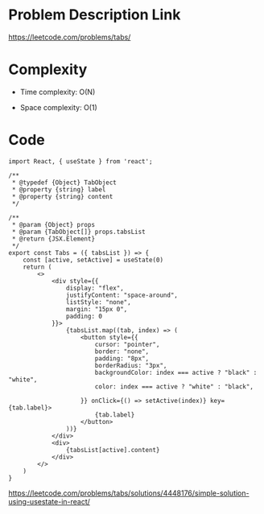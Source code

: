 # Problem Description Link
https://leetcode.com/problems/tabs/

# Complexity
- Time complexity: O(N)
<!-- Add your time complexity here, e.g. $$O(n)$$ -->

- Space complexity: O(1)
<!-- Add your space complexity here, e.g. $$O(n)$$ -->

# Code

```
import React, { useState } from 'react';

/**
 * @typedef {Object} TabObject
 * @property {string} label 
 * @property {string} content
 */

/**
 * @param {Object} props
 * @param {TabObject[]} props.tabsList
 * @return {JSX.Element}
 */
export const Tabs = ({ tabsList }) => {
    const [active, setActive] = useState(0)
    return (
        <>
            <div style={{
                display: "flex",
                justifyContent: "space-around",
                listStyle: "none",
                margin: "15px 0",
                padding: 0
            }}>
                {tabsList.map((tab, index) => (
                    <button style={{
                        cursor: "pointer",
                        border: "none",
                        padding: "8px",
                        borderRadius: "3px",
                        backgroundColor: index === active ? "black" : "white",
                        color: index === active ? "white" : "black",

                    }} onClick={() => setActive(index)} key={tab.label}>
                        {tab.label}
                    </button>
                ))}
            </div>
            <div>
                {tabsList[active].content}
            </div>
        </>
    )
}
```

https://leetcode.com/problems/tabs/solutions/4448176/simple-solution-using-usestate-in-react/
